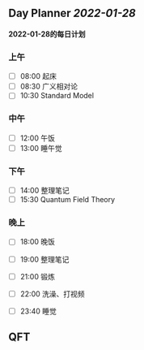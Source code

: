 ## Day Planner *2022-01-28*
**2022-01-28的每日计划**

### 上午
- [ ] 08:00 起床
- [ ] 08:30 广义相对论
- [ ] 10:30 Standard Model

### 中午
- [ ] 12:00 午饭
- [ ] 13:00 睡午觉

### 下午
- [ ] 14:00 整理笔记
- [ ] 15:30 Quantum Field Theory

### 晚上
- [ ] 18:00 晚饭
- [ ] 19:00 整理笔记
- [ ] 21:00 锻炼
- [ ] 22:00 洗澡、打视频
- [ ] 23:40 睡觉


QFT
---
